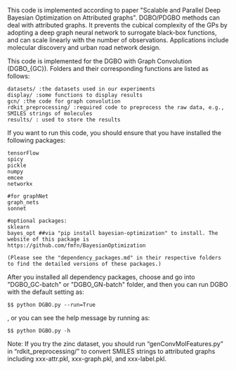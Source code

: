 This code is implemented according to paper "Scalable and Parallel Deep Bayesian Optimization on Attributed graphs".
DGBO/PDGBO methods can deal with attributed graphs. It prevents the cubical complexity of the GPs by adopting a deep graph neural network to surrogate black-box functions, and can scale linearly with the number of observations. Applications include molecular discovery and urban road network design.

This code is implemented for the DGBO with Graph Convolution (DGBO_{GC}).
Folders and their corresponding functions are listed as follows:

    datasets/ :the datasets used in our experiments
    display/ :some functions to display results
    gcn/ :the code for graph convolution
    rdkit_preprocessing/ :required code to preprocess the raw data, e.g., SMILES strings of molecules
    results/ : used to store the results
    
If you want to run this code, you should ensure that you have installed the following packages:

    tensorFlow
    spicy
    pickle
    numpy
    emcee
    networkx

    #for graphNet
    graph_nets
    sonnet

    #optional packages:
    sklearn
    bayes_opt ##via "pip install bayesian-optimization" to install. The website of this package is https://github.com/fmfn/BayesianOptimization

    (Please see the "dependency_packages.md" in their respective folders to find the detailed versions of these packages.)

After you installed all dependency packages, choose and go into "DGBO_GC-batch" or "DGBO_GN-batch" folder, and then you can run DGBO  with the default setting as:

    $$ python DGBO.py --run=True

, or you can see the help message by running as:

    $$ python DGBO.py -h

Note: If you try the zinc dataset, you should run “genConvMolFeatures.py” in “rdkit_preprocessing/” to convert SMILES strings to attributed graphs including xxx-attr.pkl, xxx-graph.pkl, and xxx-label.pkl.
